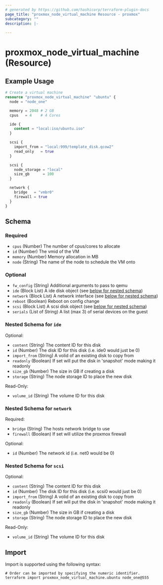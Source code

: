 ```yaml
---
# generated by https://github.com/hashicorp/terraform-plugin-docs
page_title: "proxmox_node_virtual_machine Resource - proxmox"
subcategory: ""
description: |-
  
---
```


# proxmox_node_virtual_machine (Resource)



## Example Usage

```terraform
# Create a virtual machine
resource "proxmox_node_virtual_machine" "ubuntu" {
  node = "node_one"

  memory = 2048 # 2 GB
  cpus   = 4    # 4 Cores

  ide {
    content = "local:iso/ubuntu.iso"
  }

  scsi {
    import_from = "local:999/template_disk.qcow2"
    read_only   = true
  }

  scsi {
    node_storage = "local"
    size_gb      = 100
  }

  network {
    bridge   = "vmbr0"
    firewall = true
  }
}
```

<!-- schema generated by tfplugindocs -->
## Schema

### Required

- `cpus` (Number) The number of cpus/cores to allocate
- `id` (Number) The vmid of the VM
- `memory` (Number) Memory allocation in MB
- `node` (String) The name of the node to schedule the VM onto

### Optional

- `fw_config` (String) Additional arguments to pass to qemu
- `ide` (Block List) A ide disk object (see [below for nested schema](#nestedblock--ide))
- `network` (Block List) A network interface (see [below for nested schema](#nestedblock--network))
- `reboot` (Boolean) Reboot on config change
- `scsi` (Block List) A scsi disk object (see [below for nested schema](#nestedblock--scsi))
- `serials` (List of String) A list (max 3) of serial devices on the guest

<a id="nestedblock--ide"></a>
### Nested Schema for `ide`

Optional:

- `content` (String) The content ID for this disk
- `id` (Number) The disk ID for this disk (i.e. ide0 would just be 0)
- `import_from` (String) A volid of an existing disk to copy from
- `readonly` (Boolean) If set will put the disk in 'snapshot' mode making it readonly
- `size_gb` (Number) The size in GB if creating a disk
- `storage` (String) The node storage ID to place the new disk

Read-Only:

- `volume_id` (String) The volume ID for this disk


<a id="nestedblock--network"></a>
### Nested Schema for `network`

Required:

- `bridge` (String) The hosts network bridge to use
- `firewall` (Boolean) If set will utilize the proxmox firewall

Optional:

- `id` (Number) The network id (i.e. net0 would be 0)


<a id="nestedblock--scsi"></a>
### Nested Schema for `scsi`

Optional:

- `content` (String) The content ID for this disk
- `id` (Number) The disk ID for this disk (i.e. scsi0 would just be 0)
- `import_from` (String) A volid of an existing disk to copy from
- `readonly` (Boolean) If set will put the disk in 'snapshot' mode making it readonly
- `size_gb` (Number) The size in GB if creating a disk
- `storage` (String) The node storage ID to place the new disk

Read-Only:

- `volume_id` (String) The volume ID for this disk

## Import

Import is supported using the following syntax:

```shell
# Order can be imported by specifying the numeric identifier.
terraform import proxmox_node_virtual_machine.ubuntu node_one@555
```
